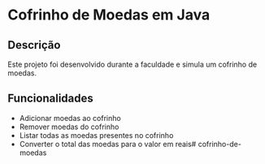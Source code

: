 # Cofrinho de Moedas em Java

## Descrição
Este projeto foi desenvolvido durante a faculdade e simula um cofrinho de moedas.

## Funcionalidades
- Adicionar moedas ao cofrinho
- Remover moedas do cofrinho
- Listar todas as moedas presentes no cofrinho
- Converter o total das moedas para o valor em reais# cofrinho-de-moedas
